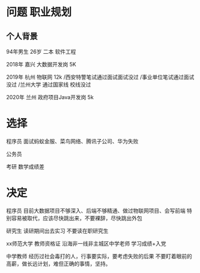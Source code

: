 # 问题 职业规划

## 个人背景
94年男生 26岁 二本 软件工程 

2018年 嘉兴 大数据开发岗 5K

2019年 杭州 物联网 12k /西安特警笔试通过面试面试没过 /事业单位笔试通过面试没过 /兰州大学 通过国家线 校线没过

2020年 兰州 政府项目Java开发岗 5k


# 选择
程序员
面试蚂蚁金服、菜鸟网络、腾讯子公司、华为失败


公务员


考研
数学成绩差

# 决定

程序员
目前大数据项目不够深入、后端不够精通、做过物联网项目、会写前端
特别容易被取代，应该尽快跳出来，不要裸辞，尽快跳出外包

研究生
读研期间出去实习
不要读在职研究生

xx师范大学
教师资格证
沿海非一线非主城区中学老师
学习成绩+入党

中学教师
经历过社会毒打的人，行事要实际，要考虑失败的后果
不要盯着眼前的高薪，做长远计划，难但正确的事情，坚持。
